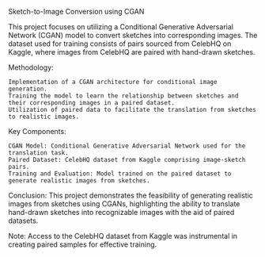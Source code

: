 Sketch-to-Image Conversion using CGAN

This project focuses on utilizing a Conditional Generative Adversarial Network (CGAN) model to convert sketches into corresponding images. The dataset used for training consists of pairs sourced from CelebHQ on Kaggle, where images from CelebHQ are paired with hand-drawn sketches.

Methodology:

    Implementation of a CGAN architecture for conditional image generation.
    Training the model to learn the relationship between sketches and their corresponding images in a paired dataset.
    Utilization of paired data to facilitate the translation from sketches to realistic images.

Key Components:

    CGAN Model: Conditional Generative Adversarial Network used for the translation task.
    Paired Dataset: CelebHQ dataset from Kaggle comprising image-sketch pairs.
    Training and Evaluation: Model trained on the paired dataset to generate realistic images from sketches.

Conclusion:
This project demonstrates the feasibility of generating realistic images from sketches using CGANs, highlighting the ability to translate hand-drawn sketches into recognizable images with the aid of paired datasets.

Note: Access to the CelebHQ dataset from Kaggle was instrumental in creating paired samples for effective training.
